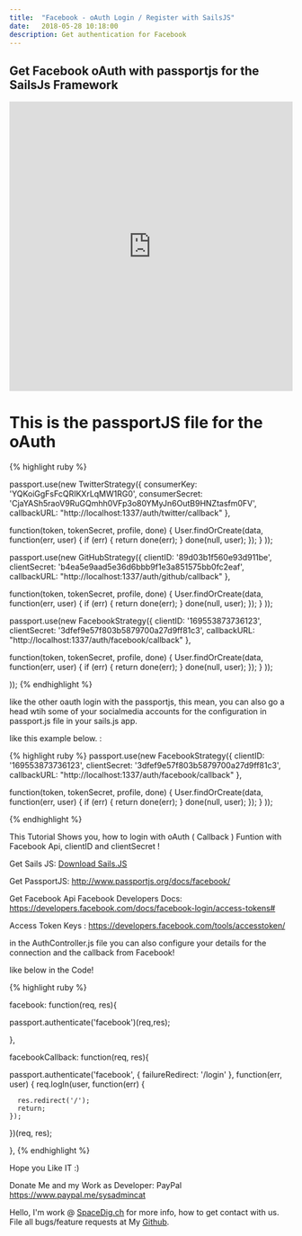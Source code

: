 ```yaml
---
title:  "Facebook - oAuth Login / Register with SailsJS"
date:   2018-05-28 10:18:00
description: Get authentication for Facebook
---
```

<h2 id="this-post-is-the-last-of-a-series-of-posts-in-which-i-write-about-the-observable-type-in-the-first-post-we-went-ahead-writing-an-observable-from-scratch-in-order-to-fully-understand-it-we-then-explored-how-to-create-observables-from-values-arrays-dom-events-and-promises-this-time-well-focus-on-compositions-by-rewriting-some-basic-composition-operators">Get Facebook oAuth with passportjs for the SailsJs Framework</h2>




<iframe width="100%" height="515" src="https://www.youtube.com/embed/c2sL2eXOyC4" frameborder="0" allow="autoplay; encrypted-media" allowfullscreen></iframe>

<h1>This is the passportJS file for the oAuth</h1>


{% highlight ruby %}



passport.use(new TwitterStrategy({
    consumerKey: 'YQKoiGgFsFcQRIKXrLqMW1RG0',
    consumerSecret: 'CjaYASh5raoV9RuGQmhh0VFp3o80YMyJn6OutB9HNZtasfm0FV',
    callbackURL: "http://localhost:1337/auth/twitter/callback"
  },

function(token, tokenSecret, profile, done) {
  User.findOrCreate(data, function(err, user) {
    if (err) { return done(err); }
    done(null, user);
  });
}
));




passport.use(new GitHubStrategy({
  clientID: '89d03b1f560e93d911be',
  clientSecret: 'b4ea5e9aad5e36d6bbb9f1e3a851575bb0fc2eaf',
  callbackURL: "http://localhost:1337/auth/github/callback"
},

function(token, tokenSecret, profile, done) {
User.findOrCreate(data, function(err, user) {
  if (err) { return done(err); }
  done(null, user);
});
}
));



passport.use(new FacebookStrategy({
  clientID: '169553873736123',
  clientSecret: '3dfef9e57f803b5879700a27d9ff81c3',
  callbackURL: "http://localhost:1337/auth/facebook/callback"
},

function(token, tokenSecret, profile, done) {
User.findOrCreate(data, function(err, user) {
  if (err) { return done(err); }
  done(null, user);
});
}
));

));
{% endhighlight %}

like the other oauth login  with the passportjs, this mean, you can also go a head wtih some of your socialmedia accounts for the configuration in passport.js file in your sails.js app. 

like this example below. : 


{% highlight ruby %}
passport.use(new FacebookStrategy({
  clientID: '169553873736123',
  clientSecret: '3dfef9e57f803b5879700a27d9ff81c3',
  callbackURL: "http://localhost:1337/auth/facebook/callback"
},

function(token, tokenSecret, profile, done) {
User.findOrCreate(data, function(err, user) {
  if (err) { return done(err); }
  done(null, user);
});
}
));

{% endhighlight %}


This Tutorial Shows you, how to login with oAuth ( Callback ) Funtion with Facebook Api,  clientID and clientSecret ! 

Get Sails JS: <a href="https://sailsjs.com">Download Sails.JS</a>


Get PassportJS: <a href="http://www.passportjs.org/docs/facebook/">http://www.passportjs.org/docs/facebook/</a>

Get Facebook Api Facebook Developers Docs: 
 <a href="https://developers.facebook.com/docs/facebook-login/access-tokens#">https://developers.facebook.com/docs/facebook-login/access-tokens#
</a>

Access Token Keys : 
<a href="https://developers.facebook.com/tools/accesstoken/">https://developers.facebook.com/tools/accesstoken/
</a>

in the AuthController.js file you can also configure your details for the connection and the callback from Facebook!

like below in the Code!


{% highlight ruby %}

facebook: function(req, res){

  passport.authenticate('facebook')(req,res);

},

facebookCallback: function(req, res){
  
   passport.authenticate('facebook', { failureRedirect: '/login' }, function(err, user) {
    req.logIn(user, function(err) {


      res.redirect('/');
      return;
    });
  })(req, res);

},
{% endhighlight %}




Hope you Like IT :)



Donate Me and my Work as Developer: PayPal <a href="https://www.paypal.me/sysadmincat">https://www.paypal.me/sysadmincat </a>


 Hello, I'm work @ [SpaceDig.ch][spacedig] for more info, how to get contact with us. File all bugs/feature requests at My  [Github][jekyll-gh].

[jekyll-gh]: https://github.com/spaceg
[spacedig]:    http://spacedig.ch
